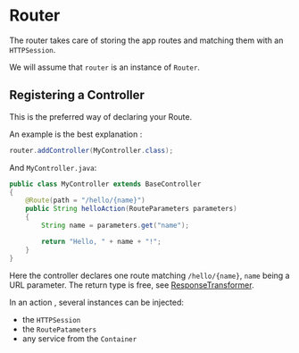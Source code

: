 # Router

The router takes care of storing the app routes and matching them with an `HTTPSession`.

We will assume that `router` is an instance of `Router`.

## Registering a Controller

This is the preferred way of declaring your Route.

An example is the best explanation :

```java
router.addController(MyController.class);
```

And `MyController.java`:

```java
public class MyController extends BaseController
{
    @Route(path = "/hello/{name}")
    public String helloAction(RouteParameters parameters)
    {
        String name = parameters.get("name");

        return "Hello, " + name + "!";
    }
}
```

Here the controller declares one route matching `/hello/{name}`, `name` being a URL parameter.
The return type is free, see [ResponseTransformer](response-transformer.md).

In an action , several instances can be injected:

- the `HTTPSession`
- the `RoutePatameters`
- any service from the `Container`
